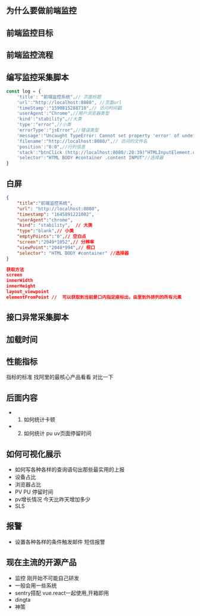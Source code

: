 ## 为什么要做前端监控

## 前端监控目标

## 前端监控流程

## 编写监控采集脚本
```js
const log = {
    'title': "前端监控系统",// 页面标题
    'url':"http://localhost:8080", //页面url
    'timeStamp':"1590815288710",// 访问时间戳
    'userAgent':"Chrome",//用户浏览器类型
    'kind':"stability",//大类
    'type':"error",//小类
    'errorType':"jsError",//错误类型
    'message':"Uncaught TypeError: Cannot set property 'error' of undefined",//类型详情
    'filename':"http://localhost:8080/",// 访问的文件名
    'position':"0:0",//行列信息
    'stack':"btnClick (http://localhost:8080/:20:39)^HTMLInputElement.onclick (http://localhost:8080/:14:72)",// 堆栈信息
    'selector':"HTML BODY #container .content INPUT"//选择器
}

```

## 白屏
```json
{
    "title":"前端监控系统",
    "url": "http://localhost:8080",
    "timestamp": "1645891221002",
    "userAgent":"chrome",
    "kind": "stability",  // 大类
    "type":"blank",// 小类
    "emptyPoints":"0",// 空白点
    "screen":"2049*1052",// 分辨率
    "viewPoint":"2048*994",// 视口
    "selector": "HTML BODY #container" //选择器
}

获取方法
screen
innerWidth
innerHeight
layout_viewpoint
elementFromPoint //  可以获取到当前是口内指定座标出，由里到外排列的所有元素
```
## 接口异常采集脚本

## 加载时间

## 性能指标

指标的标准 找阿里的最核心产品看看 对比一下


## 后面内容
- 1. 如何统计卡顿
- 2. 如何统计 pu uv页面停留时间

## 如何可视化展示
- 如何写各种各样的查询语句出那些最实用的上报
- 设备占比
- 浏览器占比
- PV PU 停留时间
- pv增长情况 今天比昨天增加多少
- SLS

## 报警
- 设置各种各样的条件触发邮件 短信报警

## 现在主流的开源产品
- 监控 刚开始不可能自己研发
- 一般会用一些系统
- sentry搭配 vue.react一起使用,开箱即用
- dingta
- 神策

